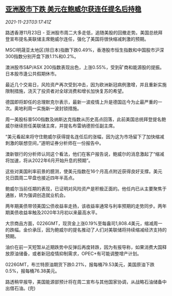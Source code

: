 <!--1637638263000-->
[亚洲股市下跌 美元在鲍威尔获连任提名后持稳](https://cn.reuters.com/article/global-market-asia-stock-fed-1123-idCNKBS2I8062)
------

<div><i>2021-11-23T03:17:41Z</i></div><p>路透香港11月23日 - 亚洲股市周二大多走低，追随美股的回撤走势。美国总统拜登宣布提名美联储主席鲍威尔连任，强化了美国将很快缩减刺激的预期。</p><p>MSCI明晟亚太地区(除日本)指数下跌0.49%，香港股市恒生指数和中国股市沪深300指数分别开盘下跌1.1%和0.2%。</p><p>澳洲股市S&amp;P/ASX 200指数表现出色，上涨0.55%，受到矿商和能源股的提振。日本股市逢公共假期休市。</p><p>最近几个交易日，风险资产再次受到冲击，因为欧洲新冠病例激增，并且重新实施限制措施，浇灭了投资者对全球消费和增长加快复苏的希望。</p><p>德国即将卸任的总理默克尔表示，最新一波疫情上升是德国迄今为止最严重的一次。奥地利周一实施新一波封锁措施。</p><p>周一美股标普500指数及纳斯达克指数从历史高点回落，此前美国总统拜登提名鲍威尔继续担任美联储主席，并提名布雷纳德担任副主席。</p><p>“美元看起来将守住鲍威尔获得提名连任后的涨幅，因为这为市场留下了加快缩减刺激的联想空间，”道明证券分析师在一份报告中。</p><p>澳新银行的分析师认同这个看法，他们在客户报告说，鲍威尔的消息激起了“缩减将加速，将从2022年6月开始升息的预期”。</p><p>这些对美国利率前景的臆测，使美元指数在16个月高点附近获得良好支撑。美元兑日圆周二早盘也接近四年半高点。</p><p>鲍威尔当前任期的表现，已证明对风险资产是积极正面的。他任内已从主要聚焦于通胀，转为强调创造就业机会。</p><p>两年期美债带领美国公债收益率走扬，该收益率通常与利率预期的走势同步。两年期美债收益率触及2020年3月初以来最高水平。</p><p>大宗商品方面，0226GMT，现货金上涨0.19%至每盎司1,808.4美元，缩减周一的跌幅。金价承压，因为鲍威尔的提名推动了人们对美联储将持续缩减经济支持的预期。</p><p>油价在前一天短暂从近期跌势中反弹后再度转跌，因为有报导称，如果消费大国释放原油储备，或者新冠疫情抑制需求，OPEC+有可能调整增产计划。</p><p>0226GMT，布兰特原油期货下跌0.21%，报每桶79.53美元，美国原油下跌0.5%，报每桶76.38美元。</p><p>路透稍早报导，美国能源部预计将在周二宣布与其他国家协调，从战略石油储备中出借石油。(完)</p>
